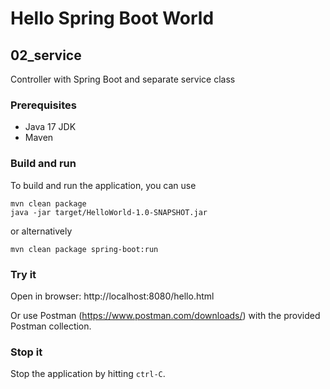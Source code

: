 # Hello Spring Boot World #

## 02_service

Controller with Spring Boot and separate service class

### Prerequisites
- Java 17 JDK
- Maven

### Build and run
To build and run the application, you can use
```shell
mvn clean package
java -jar target/HelloWorld-1.0-SNAPSHOT.jar
```
or alternatively
```shell
mvn clean package spring-boot:run
```

### Try it
Open in browser: http://localhost:8080/hello.html

Or use Postman (https://www.postman.com/downloads/) with the provided Postman collection.

### Stop it
Stop the application by hitting `ctrl-C`.
